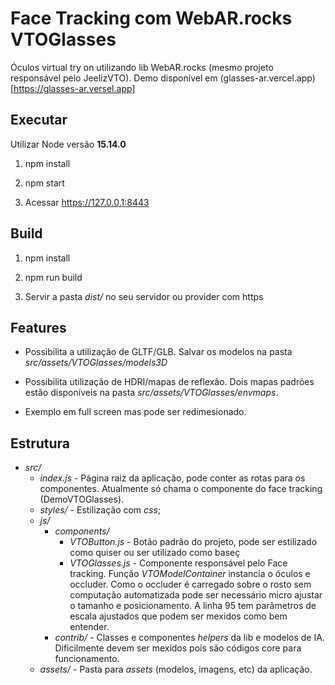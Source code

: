 # Face Tracking com WebAR.rocks VTOGlasses

Óculos virtual try on utilizando lib WebAR.rocks (mesmo projeto responsável pelo JeelizVTO). Demo disponível em (glasses-ar.vercel.app)[https://glasses-ar.versel.app]

## Executar

Utilizar Node versão **15.14.0**

1. npm install

2. npm start

3. Acessar https://127.0.0.1:8443

## Build

1. npm install

2. npm run build

3. Servir a pasta *dist/* no seu servidor ou provider com https

## Features

* Possibilita a utilização de GLTF/GLB. Salvar os modelos na pasta *src/assets/VTOGlasses/models3D*

* Possibilita utilização de HDRI/mapas de reflexão. Dois mapas padrões estão disponíveis na pasta *src/assets/VTOGlasses/envmaps*.

* Exemplo em full screen mas pode ser redimesionado.

## Estrutura

* *src/*
    * *index.js* - Página raiz da aplicação, pode conter as rotas para os componentes. Atualmente só chama o componente do face tracking (DemoVTOGlasses).
    * *styles/* - Estilização com *css*;
    * *js/*
        * *components/*
            * *VTOButton.js* - Botão padrão do projeto, pode ser estilizado como quiser ou ser utilizado como baseç
            * *VTOGlasses.js* - Componente responsável pelo Face tracking. Função *VTOModelContainer* instancia o óculos e occluder. Como o occluder é carregado sobre o rosto sem computação automatizada pode ser necessário micro ajustar o tamanho e posicionamento. A linha 95 tem parâmetros de escala ajustados que podem ser mexidos como bem entender.
        * *contrib/* - Classes e componentes *helpers* da lib e modelos de IA. Dificilmente devem ser mexidos pois são códigos core para funcionamento.
    * *assets/* - Pasta para *assets* (modelos, imagens, etc) da aplicação.

